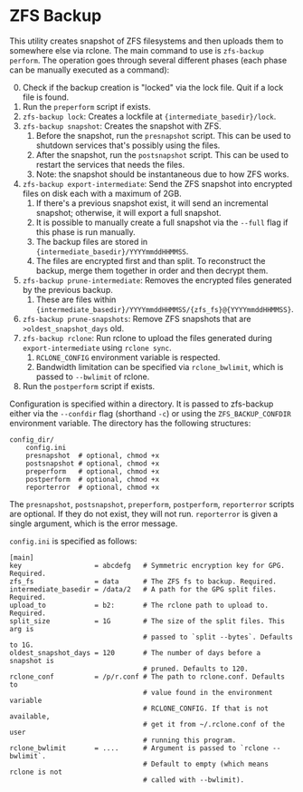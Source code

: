 ZFS Backup
==========

This utility creates snapshot of ZFS filesystems and then uploads them to
somewhere else via rclone. The main command to use is `zfs-backup perform`. The
operation goes through several different phases (each phase can be manually
executed as a command):

0. Check if the backup creation is "locked" via the lock file. Quit if a lock
   file is found.
1. Run the `preperform` script if exists.
2. `zfs-backup lock`: Creates a lockfile at `{intermediate_basedir}/lock`.
3. `zfs-backup snapshot`: Creates the snapshot with ZFS.
    1. Before the snapshot, run the `presnapshot` script. This can be used to
       shutdown services that's possibly using the files.
    2. After the snapshot, run the `postsnapshot` script. This can be used to
       restart the services that needs the files.
    3. Note: the snapshot should be instantaneous due to how ZFS works.
4. `zfs-backup export-intermediate`: Send the ZFS snapshot into encrypted files
    on disk each with a maximum of 2GB.
    1. If there's a previous snapshot exist, it will send an incremental
       snapshot; otherwise, it will export a full snapshot.
    2. It is possible to manually create a full snapshot via the `--full` flag
       if this phase is run manually.
    3. The backup files are stored in `{intermediate_basedir}/YYYYmmddHHMMSS`.
    4. The files are encrypted first and than split. To reconstruct the backup,
       merge them together in order and then decrypt them.
5. `zfs-backup prune-intermediate`: Removes the encrypted files generated by
   the previous backup.
   1. These are files within `{intermediate_basedir}/YYYYmmddHHMMSS/{zfs_fs}@{YYYYmmddHHMMSS}`.
6. `zfs-backup prune-snapshots`: Remove ZFS snapshots that are
   `>oldest_snapshot_days` old.
7. `zfs-backup rclone`: Run rclone to upload the files generated during
   `export-intermediate` using `rclone sync`. 
   1. `RCLONE_CONFIG` environment variable is respected.
   2. Bandwidth limitation can be specified via `rclone_bwlimit`, which is
      passed to `--bwlimit` of rclone.
8. Run the `postperform` script if exists.

Configuration is specified within a directory. It is passed to zfs-backup 
either via the `--confdir` flag (shorthand `-c`) or using the 
`ZFS_BACKUP_CONFDIR` environment variable. The directory has the following 
structures:

```
config_dir/
    config.ini
    presnapshot  # optional, chmod +x
    postsnapshot # optional, chmod +x
    preperform   # optional, chmod +x
    postperform  # optional, chmod +x
    reporterror  # optional, chmod +x
```

The `presnapshot`, `postsnapshot`, `preperform`, `postperform`, `reporterror`
scripts are optional. If they do not exist, they will not run. `reporterror` is
given a single argument, which is the error message.

`config.ini` is specified as follows:

```
[main]
key                  = abcdefg   # Symmetric encryption key for GPG. Required.
zfs_fs               = data      # The ZFS fs to backup. Required.
intermediate_basedir = /data/2   # A path for the GPG split files. Required.
upload_to            = b2:       # The rclone path to upload to. Required.
split_size           = 1G        # The size of the split files. This arg is 
                                 # passed to `split --bytes`. Defaults to 1G.
oldest_snapshot_days = 120       # The number of days before a snapshot is
                                 # pruned. Defaults to 120. 
rclone_conf          = /p/r.conf # The path to rclone.conf. Defaults to 
                                 # value found in the environment variable
                                 # RCLONE_CONFIG. If that is not available, 
                                 # get it from ~/.rclone.conf of the user 
                                 # running this program.
rclone_bwlimit       = ....      # Argument is passed to `rclone --bwlimit`.
                                 # Default to empty (which means rclone is not
                                 # called with --bwlimit).
```
